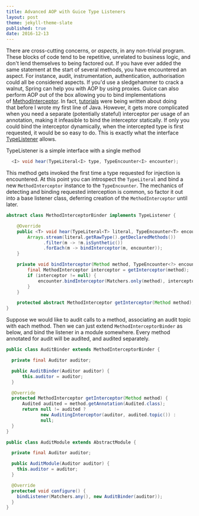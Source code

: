 ```yaml
---
title: Advanced AOP with Guice Type Listeners
layout: post
theme: jekyll-theme-slate
published: true
date: 2016-12-13
---
```


There are cross-cutting concerns, or _aspects_, in any non-trivial program. These blocks of code tend to be repetitive, unrelated to business logic, and don't lend themselves to being factored out. If you have ever added the same statement at the start of several methods, you have encountered an aspect. For instance, audit, instrumentation, authentication, authorisation could all be considered aspects. If you'd use a sledgehammer to crack a walnut, Spring can help you with AOP by using proxies. Guice can also perform AOP out of the box allowing you to bind implementations of [MethodInterceptor](http://aopalliance.sourceforge.net/doc/org/aopalliance/intercept/MethodInterceptor.html). In fact, [tutorials](http://musingsofaprogrammingaddict.blogspot.co.uk/2009/01/guice-tutorial-part-2-method.html) were being written about doing that before I wrote my first line of Java. However, it gets more complicated when you need a separate (potentially stateful) interceptor per usage of an annotation, making it infeasible to bind the interceptor statically. If only you could bind the interceptor dynamically, when the intercepted type is first requested, it would be so easy to do. This is exactly what the interface [TypeListener](https://google.github.io/guice/api-docs/latest/javadoc/index.html?com/google/inject/spi/TypeListener.html) allows.

TypeListener is a simple interface with a single method

```java
  <I> void hear(TypeLiteral<I> type, TypeEncounter<I> encounter);
```

This method gets invoked the first time a type requested for injection is encountered. At this point you can introspect the `TypeLiteral` and bind a new `MethodInterceptor` instance to the `TypeEncounter`. The mechanics of detecting and binding requested interception is common, so factor it out into a base listener class, deferring creation of the `MethodInterceptor` until later.

```java
abstract class MethodInterceptorBinder implements TypeListener {

    @Override
    public <T> void hear(TypeLiteral<T> literal, TypeEncounter<T> encounter) {
        Arrays.stream(literal.getRawType().getDeclaredMethods())
              .filter(m -> !m.isSynthetic())
              .forEach(m -> bindInterceptor(m, encounter));
    }

    private void bindInterceptor(Method method, TypeEncounter<?> encounter) {
        final MethodInterceptor interceptor = getInterceptor(method);
        if (interceptor != null) {
            encounter.bindInterceptor(Matchers.only(method), interceptor);
        }
    }

    protected abstract MethodInterceptor getInterceptor(Method method);
}
```

Suppose we would like to audit calls to a method, associating an audit topic with each method. Then we can just extend `MethodInterceptorBinder` as below, and bind the listener in a module somewhere. Every method annotated for audit will be audited, and audited separately.

```java
public class AuditBinder extends MethodInterceptorBinder {

  private final Auditor auditor;

  public AuditBinder(Auditor auditor) {
      this.auditor = auditor;
  }

  @Override
  protected MethodInterceptor getInterceptor(Method method) {
      Audited audited = method.getAnnotation(Audited.class);
      return null != audited ?
             new AuditingInterceptor(auditor, audited.topic()) :
             null;
  }
}

public class AuditModule extends AbstractModule {

  private final Auditor auditor;

  public AuditModule(Auditor auditor) {
    this.auditor = auditor;
  }

  @Override
  protected void configure() {
    bindListener(Matchers.any(), new AuditBinder(auditor));
  }
}
```
